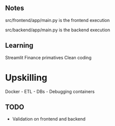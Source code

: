 ## Notes
src/frontend/app/main.py is the frontend execution

src/backend/app/main.py is the backend execution


## Learning
Streamlit
Finance primatives
Clean coding

# Upskilling
Docker - ETL - DBs - Debugging containers


## TODO
- Validation on frontend and backend